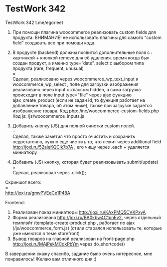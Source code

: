 # TestWork 342
TestWork 342 t.me/egorleet

1. При помощи плагина woocommerce реализовать custom fields для продукта.
ВНИМАНИЕ! не использовать плагины для самого “custom field” создавать все при помощи кода.

2. В продукте (backend) должны появится дополнительные поля с :
картинкой + кнопкой remove для её удаления.
время когда был создан продукт, а именно type=”date”.
select c выбором типа продукта (rare, frequent, unusual)
<br>=<br>
Сделал, реализовано через woocommerce_wp_text_input и woocommerce_wp_select , поле для загрузки изображения реализовано через input с классом hidden, а сама загрузка происходит в поле input type="file" через ajax функцию ajax_create_product (если не задан id, то функция работает на добавление товара, об этом ниже), также при загрузке задается изображение товара.
Код php: /inc/woocommerce-custom-fields.php
Код js: /js/woocommerce_inputs.js

3. Добавить кнопку (JS) для полной очистки custom полей.
<br>=<br>
Сделал, также заметил что просто очистить и сохранить недостаточно, нужно еще чистить то, что лежит через additional field http://joxi.ru/52ajeKQClk7p7A , его чищу через .each + удаляется миниатюру

4. Добавить (JS) кнопку, которая будет реализовывать submit(update)
<br>=<br>
Сделал, реализовал через .click();

Скриншот всего:
<br>=<br>
http://joxi.ru/gmvPVEeCe1P48A


Frontend:
1. Реализован показ миниатюры http://joxi.ru/KAxPMQ5CVKPxyA
2. Форма реализована http://joxi.ru/BA0kbw4C1pnEv2, через отдельный темплэйт /template-create-product.php , работает по ajax (/js/woocommerce_form.js) (стили старался использовать те, которые уже имеются в теме storefront)
3. Вывод товаров на главной реализован на front-page.php http://joxi.ru/MAjPekMCdkPbYm через do_shortcode()

В завершении скажу спасибо, задание было очень интересное, мне понравилось! Желаю вам отличного дня :)



